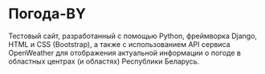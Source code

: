 # Погода-BY
Тестовый сайт, разработанный с помощью Python, фреймворка Django, HTML и CSS (Bootstrap), а также с использованием API сервиса OpenWeather для отображения актуальной информации о погоде в областных центрах (и областях) Республики Беларусь.
